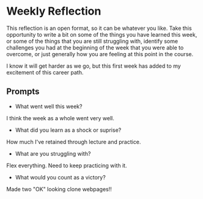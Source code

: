 # Weekly Reflection
This reflection is an open format, so it can be whatever you like. Take this opportunity to write a bit on some of the things you have learned this week, or some of the things that you are still struggling with, identify some challenges you had at the beginning of the week that you were able to overcome, or just generally how you are feeling at this point in the course.

I know it will get harder as we go, but this first week has added to my excitement of this career path.

## Prompts
- What went well this week? 

I think the week as a whole went very well.

- What did you learn as a shock or suprise?

How much I've retained through lecture and practice.

- What are you struggling with?

Flex everything. Need to keep practicing with it.

- What would you count as a victory?

Made two "OK" looking clone webpages!!